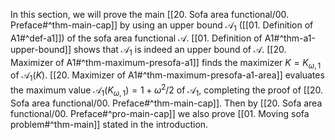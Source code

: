 In this section, we will prove the main [[20. Sofa area functional/00. Preface#^thm-main-cap]] by using an upper bound $\mathcal{A}_1$ ([[01. Definition of A1#^def-a1]]) of the sofa area functional $\mathcal{A}$. [[01. Definition of A1#^thm-a1-upper-bound]] shows that $\mathcal{A}_1$ is indeed an upper bound of $\mathcal{A}$. [[20. Maximizer of A1#^thm-maximum-presofa-a1]] finds the maximizer $K = K_{\omega, 1}$ of $\mathcal{A}_1(K)$. [[20. Maximizer of A1#^thm-maximum-presofa-a1-area]] evaluates the maximum value $\mathcal{A}_1(K_{\omega, 1}) = 1 + \omega^2/2$ of $\mathcal{A}_1$, completing the proof of [[20. Sofa area functional/00. Preface#^thm-main-cap]]. Then by [[20. Sofa area functional/00. Preface#^pro-main-cap]] we also prove [[01. Moving sofa problem#^thm-main]] stated in the introduction.